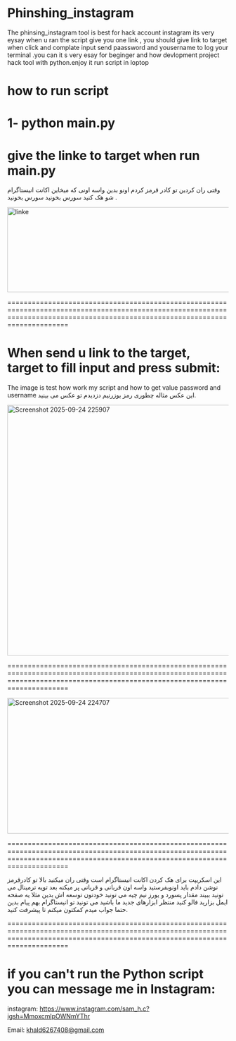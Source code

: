 # Phinshing_instagram
The phinsing_instagram tool is best for hack account instagram its very eysay when u ran the script give you one link , you should give link to target when click and complate input send paassword and yousername to log your terminal .you can it s very esay for beginger and how devlopment project hack tool with python.enjoy it 
run script in loptop 



# how to run script

 1- python main.py
=================================================================================================================================================================================

# give the linke to target when run main.py

وقتی ران کردین تو کادر قرمز کردم اونو بدین واسه اونی که میخاین اکانت انیستاگرام شو هک کنید سورس بخونید سورس بخونید .
	
<img width="924" height="193" alt="linke" src="https://github.com/user-attachments/assets/b16c68c8-66e8-4671-9e91-476199ad5f9e" />


=================================================================================================================================================================================

# When send u link to the target, target to fill input and press submit:

The image is test how work my script and how to get value password and username 
این عکس مثاله چطوری رمز یوزرنیم دزدیدم تو عکس می بینید.


<img width="1220" height="569" alt="Screenshot 2025-09-24 225907" src="https://github.com/user-attachments/assets/588a7ca4-6de4-4ac2-803c-dd6da5f40468" />



=================================================================================================================================================================================




<img width="1125" height="308" alt="Screenshot 2025-09-24 224707" src="https://github.com/user-attachments/assets/4890cef0-1262-43a7-90ca-8c332a39b53d" />




=================================================================================================================================================================================




این اسکریپت برای هک کردن اکانت انیستاگرام است وقتی ران میکنید بالا تو کادرقرمز نوشن دادم باید اونوبفرستید واسه اون قربانی و قربانی پر میکنه بعد تویه ترمینال می تونید ببیند مقدار پسورد و یورز نیم چیه می تونید خودتون توسعه اش بدین مثلا یه صفحه ایمل بزارید فالو کنید منتظر ابزارهای جدید ما باشید می تونید تو انیستاگرام بهم پیام بدین حتما جواب میدم کمکتون میکنم تا پیشرفت کنید.




=================================================================================================================================================================================


# if you can't run the Python script you can message me in Instagram:



instagram: https://www.instagram.com/sam_h.c?igsh=MmoxcmlpOWNmYThr

Email:  khald6267408@gmail.com

